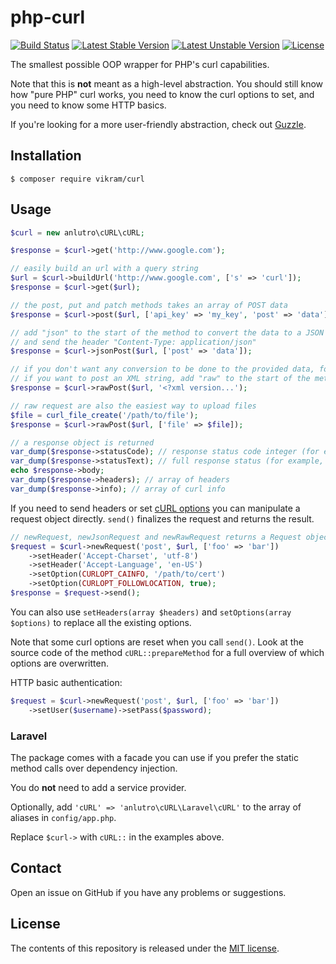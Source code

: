 # php-curl

[![Build Status](https://travis-ci.org/anlutro/php-curl.png?branch=master)](https://travis-ci.org/anlutro/php-curl)
[![Latest Stable Version](https://poser.pugx.org/anlutro/curl/v/stable.svg)](https://github.com/anlutro/php-curl/releases)
[![Latest Unstable Version](https://poser.pugx.org/anlutro/curl/v/unstable.svg)](https://github.com/anlutro/php-curl/branches/active)
[![License](https://poser.pugx.org/anlutro/curl/license.svg)](http://opensource.org/licenses/MIT)


The smallest possible OOP wrapper for PHP's curl capabilities.

Note that this is **not** meant as a high-level abstraction. You should still know how "pure PHP" curl works, you need to know the curl options to set, and you need to know some HTTP basics.

If you're looking for a more user-friendly abstraction, check out [Guzzle](http://guzzle.readthedocs.org/en/latest/).

## Installation

	$ composer require vikram/curl

## Usage

```php
$curl = new anlutro\cURL\cURL;

$response = $curl->get('http://www.google.com');

// easily build an url with a query string
$url = $curl->buildUrl('http://www.google.com', ['s' => 'curl']);
$response = $curl->get($url);

// the post, put and patch methods takes an array of POST data
$response = $curl->post($url, ['api_key' => 'my_key', 'post' => 'data']);

// add "json" to the start of the method to convert the data to a JSON string
// and send the header "Content-Type: application/json"
$response = $curl->jsonPost($url, ['post' => 'data']);

// if you don't want any conversion to be done to the provided data, for example
// if you want to post an XML string, add "raw" to the start of the method
$response = $curl->rawPost($url, '<?xml version...');

// raw request are also the easiest way to upload files
$file = curl_file_create('/path/to/file');
$response = $curl->rawPost($url, ['file' => $file]);

// a response object is returned
var_dump($response->statusCode); // response status code integer (for example, 200)
var_dump($response->statusText); // full response status (for example, '200 OK')
echo $response->body;
var_dump($response->headers); // array of headers
var_dump($response->info); // array of curl info
```

If you need to send headers or set [cURL options](http://php.net/manual/en/function.curl-setopt.php) you can manipulate a request object directly. `send()` finalizes the request and returns the result.

```php
// newRequest, newJsonRequest and newRawRequest returns a Request object
$request = $curl->newRequest('post', $url, ['foo' => 'bar'])
	->setHeader('Accept-Charset', 'utf-8')
	->setHeader('Accept-Language', 'en-US')
	->setOption(CURLOPT_CAINFO, '/path/to/cert')
	->setOption(CURLOPT_FOLLOWLOCATION, true);
$response = $request->send();
```

You can also use `setHeaders(array $headers)` and `setOptions(array $options)` to replace all the existing options.

Note that some curl options are reset when you call `send()`. Look at the source code of the method `cURL::prepareMethod` for a full overview of which options are overwritten.

HTTP basic authentication:

```php
$request = $curl->newRequest('post', $url, ['foo' => 'bar'])
	->setUser($username)->setPass($password);
```

### Laravel

The package comes with a facade you can use if you prefer the static method calls over dependency injection.

You do **not** need to add a service provider.

Optionally, add `'cURL' => 'anlutro\cURL\Laravel\cURL'` to the array of aliases in `config/app.php`.

Replace `$curl->` with `cURL::` in the examples above.

## Contact

Open an issue on GitHub if you have any problems or suggestions.

## License

The contents of this repository is released under the [MIT license](http://opensource.org/licenses/MIT).
